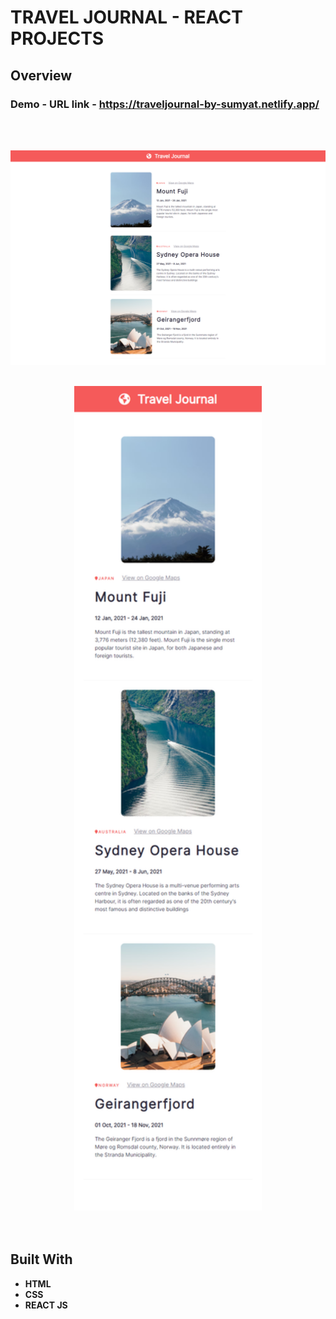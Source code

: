 # TRAVEL JOURNAL - REACT PROJECTS

## Overview

  <h3>   Demo - URL link -
    <a href="https://traveljournal-by-sumyat.netlify.app/">
     https://traveljournal-by-sumyat.netlify.app/
    </a>
  </h3>

<br/>
<br/>

![](Demo/large-screen.png)
<br/>
<br/>

<div align="center">
<img src="Demo/small-screen.png" width="300">
</div>

<br/>
<br/>

## Built With

- **HTML**
- **CSS**
- **REACT JS**
